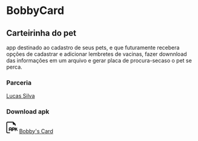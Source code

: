 # BobbyCard
## Carteirinha do pet
app destinado ao cadastro de seus pets, e que futuramente recebera opções de cadastrar e adicionar lembretes de vacinas, fazer downnload das informações em um arquivo e gerar placa de procura-secaso o pet se perca.

### Parceria
[Lucas Silva](https://github.com/lucas-matheus-almeida-97)

### Download apk
<img src="https://github.com/CarlosHMoraesLenz/BobbyCard/blob/master/apkdownload.png" alt="apk" width="30"/> [Bobby's Card](https://github.com/CarlosHMoraesLenz/BobbyCard/raw/master/app/release/app-release.apk)
